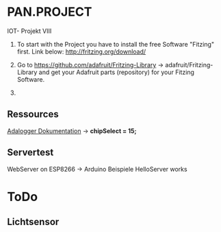 # PAN.PROJECT
IOT- Projekt VIII

1. To start with the Project you have to install the free Software "Fitzing" first.
Link below:
http://fritzing.org/download/

2. Go to https://github.com/adafruit/Fritzing-Library -> adafruit/Fritzing-Library and get your Adafruit parts (repository) for your Fitzing Software.

3. 

## Ressources
[Adalogger Dokumentation](https://learn.adafruit.com/adafruit-feather-m0-adalogger/using-the-sd-card#)
-> __chipSelect = 15;__


## Servertest
WebServer on ESP8266 -> Arduino Beispiele HelloServer works


# ToDo
## Lichtsensor
